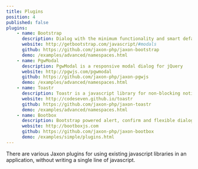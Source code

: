 ```yaml
---
title: Plugins
position: 4
published: false
plugins:
    - name: Bootstrap
      description: Dialog with the minimum functionality and smart defaults
      website: http://getbootstrap.com/javascript/#modals
      github: https://github.com/jaxon-php/jaxon-bootstrap
      demo: /examples/advanced/namespaces.html
    - name: PgwModal
      description: PgwModal is a responsive modal dialog for jQuery
      website: http://pgwjs.com/pgwmodal
      github: https://github.com/jaxon-php/jaxon-pgwjs
      demo: /examples/advanced/namespaces.html
    - name: Toastr
      description: Toastr is a javascript library for non-blocking notifications
      website: http://codeseven.github.io/toastr
      github: https://github.com/jaxon-php/jaxon-toastr
      demo: /examples/advanced/namespaces.html
    - name: Bootbox
      description: Bootstrap powered alert, confirm and flexible dialog boxes
      website: http://bootboxjs.com
      github: https://github.com/jaxon-php/jaxon-bootbox
      demo: /examples/simple/plugins.html
---
```


There are various Jaxon plugins for using existing javascript libraries in an application, without writing a single line of javascript.
